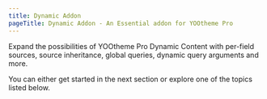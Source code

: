```yaml
---
title: Dynamic Addon
pageTitle: Dynamic Addon - An Essential addon for YOOtheme Pro
---
```


Expand the possibilities of YOOtheme Pro Dynamic Content with per-field sources, source inheritance, global queries, dynamic query arguments and more.

You can either get started in the next section or explore one of the topics listed below.

<!-- {% quick-links %}

{% quick-link title="Global Queries" href="./global-queries" description="Learn how and when to use Global Queries." /%}
{% quick-link title="Dynamic Query Arguments" href="./global-queries" description="Empower your workflow with Dynamic Query Arguments." /%}
{% quick-link title="Field Sources" href="./per-field-dynamic-content" description="Explore the potential of per-field dynamic content." /%}
{% quick-link title="Composable Sources" href="./composable-sources" description="Compose a source combining text and dynamic content." /%}

{% /quick-links %} -->
